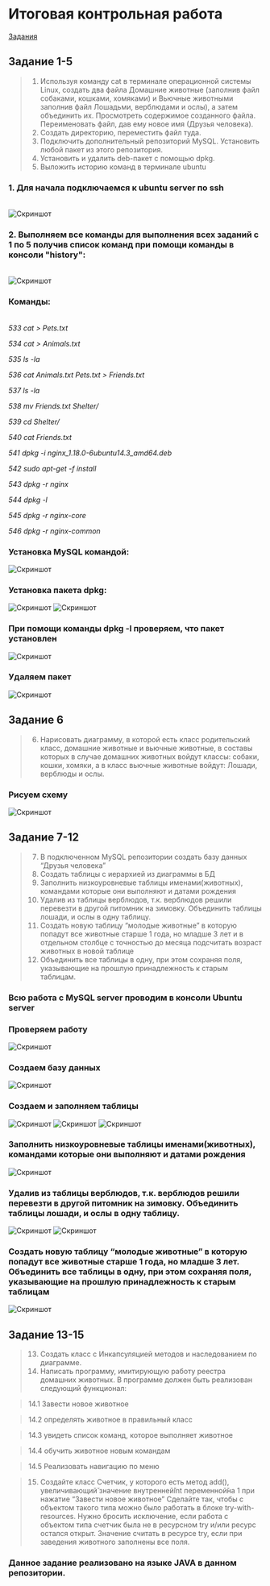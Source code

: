 # Итоговая контрольная работа

[Задания](https://gbcdn.mrgcdn.ru/uploads/asset/4868005/attachment/1f0bfdadc1c954fc748a4890b644e605.pdf)

## Задание 1-5

> 1. Используя команду cat в терминале операционной системы Linux, создать
два файла Домашние животные (заполнив файл собаками, кошками,
хомяками) и Вьючные животными заполнив файл Лошадьми, верблюдами и
ослы), а затем объединить их. Просмотреть содержимое созданного файла.
Переименовать файл, дав ему новое имя (Друзья человека).
> 2. Создать директорию, переместить файл туда.
> 3. Подключить дополнительный репозиторий MySQL. Установить любой пакет
из этого репозитория.
> 4. Установить и удалить deb-пакет с помощью dpkg.
> 5. Выложить историю команд в терминале ubuntu

### 1. Для начала подключаемся к ubuntu server по ssh
\
![Скриншот](/img/2023-07-09_17-55-47.png)

### 2. Выполняем все команды для выполнения всех заданий с 1 по 5 получив список команд при помощи команды в консоли "history":
\
![Скриншот](/img/2023-07-09_18-01-03.png)

### Команды:
\
_533  cat > Pets.txt_

_534  cat > Animals.txt_

_535  ls -la_

_536  cat Animals.txt Pets.txt > Friends.txt_

_537  ls -la_

_538  mv Friends.txt Shelter/_

_539  cd Shelter/_

_540  cat Friends.txt_

_541  dpkg -i nginx_1.18.0-6ubuntu14.3_amd64.deb_

_542  sudo apt-get -f install_

_543  dpkg -r nginx_

_544  dpkg -l_

_545  dpkg -r nginx-core_

_546  dpkg -r nginx-common_


### Установка MySQL командой:

![Скриншот](/img/2023-07-09_18-11-19.png)

### Установка пакета dpkg:

![Скриншот](/img/2023-07-09_18-16-59.png)
![Скриншот](/img/2023-07-09_18-17-25.png)
### При помощи команды dpkg -l проверяем, что пакет установлен
![Скриншот](/img/2023-07-09_18-19-44.png)
### Удаляем пакет
![Скриншот](/img/2023-07-09_18-20-12.png)

## Задание 6

>6. Нарисовать диаграмму, в которой есть класс родительский класс, домашние
животные и вьючные животные, в составы которых в случае домашних
животных войдут классы: собаки, кошки, хомяки, а в класс вьючные животные
войдут: Лошади, верблюды и ослы.

### Рисуем схему

![Скриншот](/img/2023-07-08_20-37-18.png)

## Задание 7-12

>7. В подключенном MySQL репозитории создать базу данных “Друзья
человека”
>8. Создать таблицы с иерархией из диаграммы в БД
>9. Заполнить низкоуровневые таблицы именами(животных), командами
которые они выполняют и датами рождения
>10. Удалив из таблицы верблюдов, т.к. верблюдов решили перевезти в другой
питомник на зимовку. Объединить таблицы лошади, и ослы в одну таблицу.
>11. Создать новую таблицу “молодые животные” в которую попадут все
животные старше 1 года, но младше 3 лет и в отдельном столбце с точностью
до месяца подсчитать возраст животных в новой таблице
>12. Объединить все таблицы в одну, при этом сохраняя поля, указывающие на
прошлую принадлежность к старым таблицам.

### Всю работа с MySQL server проводим в консоли Ubuntu server
### Проверяем работу
![Скриншот](/img/2023-07-09_18-26-27.png)
### Создаем базу данных
![Скриншот](/img/2023-07-09_18-26-56.png)

### Создаем и заполняем таблицы
![Скриншот](/img/2023-07-09_18-31-52.png)
![Скриншот](/img/2023-07-09_18-32-27.png)
![Скриншот](/img/2023-07-09_18-34-51.png)
### Заполнить низкоуровневые таблицы именами(животных), командами которые они выполняют и датами рождения
![Скриншот](/img/2023-07-09_18-35-21.png)
### Удалив из таблицы верблюдов, т.к. верблюдов решили перевезти в другой питомник на зимовку. Объединить таблицы лошади, и ослы в одну таблицу.
![Скриншот](/img/2023-07-09_18-35-50.png)
![Скриншот](/img/2023-07-09_18-36-21.png)
### Создать новую таблицу “молодые животные” в которую попадут все животные старше 1 года, но младше 3 лет.  Объединить все таблицы в одну, при этом сохраняя поля, указывающие на прошлую принадлежность к старым таблицам
![Скриншот](/img/2023-07-09_18-37-01.png)

## Задание 13-15
>13. Создать класс с Инкапсуляцией методов и наследованием по диаграмме.
>14. Написать программу, имитирующую работу реестра домашних животных.
В программе должен быть реализован следующий функционал:

>14.1 Завести новое животное

>14.2 определять животное в правильный класс

>14.3 увидеть список команд, которое выполняет животное

>14.4 обучить животное новым командам

>14.5 Реализовать навигацию по меню

>15. Создайте класс Счетчик, у которого есть метод add(), увеличивающий̆
значение внутренней̆int переменной̆на 1 при нажатие “Завести новое
животное” Сделайте так, чтобы с объектом такого типа можно было работать в
блоке try-with-resources. Нужно бросить исключение, если работа с объектом
типа счетчик была не в ресурсном try и/или ресурс остался открыт. Значение
считать в ресурсе try, если при заведения животного заполнены все поля.

### Данное задание реализовано на языке JAVA в данном репозитории.